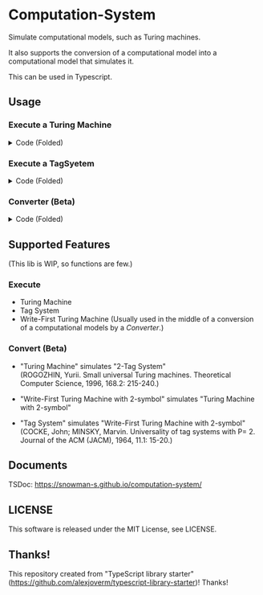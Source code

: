 # Computation-System

Simulate computational models, such as Turing machines.

It also supports the conversion of a computational model into a computational model that simulates it.

This can be used in Typescript.

## Usage

### Execute a Turing Machine

<details><summary>Code (Folded)</summary>

```typescript
import { TMRuleSet, TMStateFrom, TMSymbolFrom, TuringMachine } from "computation-system";
// Create symbol and states.
let [A, B, Blank] = TMSymbolFrom("A", "B", "S");
let [q1, q2, qf] = TMStateFrom("q1", "q2", "qf");

// Create rule set.
let ruleset = TMRuleSet.builder()
  .state(q1)
  .add(A, B, "R")
  .add(B, A, "R", q2)
  .state(q2)
  .add(B, B, "R", qf)
  .state(qf)
  .build();

//Create Turing Machine!
let tm = new TuringMachine(Blank, ruleset, q1, qf);

// Start Turing Machine.
tm.start([[A, A, B, B], 0]);
// Proceed. The system will automatically stop.
tm.proceed(10);

// Get now configuration(operation-dependent information) of Turing Machine.
const afterConfig = tm.getConfiguration()!;

// Print tape of Turing Machine.
console.log(afterConfig.tape.toString());
```

</details>

### Execute a TagSyetem

<details><summary>Code (Folded)</summary>

```typescript
import { TagSystem, TagSystemLetterFrom, TagSystemRuleSet } from "computation-system";

// Create letters.
const [a, b, c, H] = TagSystemLetterFrom("a", "b", "c", "H");

// Create rule set.
const ruleset = TagSystemRuleSet.builder()
  .add(a, [c, c, b, a, H])
  .add(b, [c, c, a])
  .add(c, [c, c])
  .addStop(H)
  .build();

//Create Tag System!
const ts = new TagSystem(2, ruleset);

// Start Tag System.
ts.start([[b, a, a]]);

// Proceed. The system will automatically stop.
ts.proceed(20);

// Get now configuration(operation-dependent information) of Tag System.
const afterConfig = ts.getConfiguration()!;

// Print tape of Tag System.
console.log(afterConfig.word.toString());
```

</details>

### Converter (Beta)

<details><summary>Code (Folded)</summary>

```typescript
import {
  TagSystem,
  TagSystemConfiguration,
  TagSystemLetterFrom,
  TagSystemRuleSet,
  Converter,
  createHierarchy,
  ITransformHierarchy,
  Tag2SystemToTuringMachine218TransformLog,
  TuringMachine,
  TMConfiguration,
} from "computation-system";

// Let's make "Turing Machine" which simulates "2-Tag System". (Yurii Rogozhin. Small universal Turing machines. Theoretical Computer Science, 168(2):215–240, 1996.)

//Create 2-Tag System first.
//(If it started with ABB, The computation will be ABB -> BBH -> HA.)
const [A, B, H] = TagSystemLetterFrom("A", "B", "H");

const tagSystemRuleSet = TagSystemRuleSet.builder().add(A, [B, H]).add(B, [A]).addStop(H).build();
const tagSystem = new TagSystem(2, tagSystemRuleSet);

//Create Turing Machine which can simulate ANY 2-Tag System.
const transformHierarchy: ITransformHierarchy<
  [TagSystem, TuringMachine],
  [Tag2SystemToTuringMachine218TransformLog]
> = createHierarchy(Converter.tag2SystemToTuringMachine218());

//Pass the 2-Tag System and start Turing Machine.
//(The Tag System will be copied and freezed, to refer operation-INdependent information)
transformHierarchy.start(tagSystem, [[A, B, B]]);

//Proceed.
while (!transformHierarchy.stopped()) {
  transformHierarchy.proceed(1);
}

//Get the configuration of the Turing Machine, And interpret it as the Tag System's configuration.
//This hierarchy has type argument [TagSystem, TuringMachine]. So, with "0", we can refer Tag System's information. (Of course, with "1", we can refer Turing Machine's information.)
const configOfTagSystem: TagSystemConfiguration = transformHierarchy.getConfiguration(0)!;

//This hierarchy is stopped, so Tag System's word must be HA.
console.log(configOfTagSystem.word.toString()); // HA

//Get configuration of the Turing Machine and print tape.
const configOfTM: TMConfiguration = transformHierarchy.getConfiguration(1)!;

console.log(configOfTM.tape.toString());

//Get the log-object showing how the transformation was performed.
//The format of that table depends on the conversion method. See the code of "converter.ts".
//!WARN! This feature is currently particularly unstable and can easily change (e.g., method names), so use with caution.
const table = transformHierarchy.getTransFormLogOf(0)!;
```

</details>

## Supported Features

(This lib is WIP, so functions are few.)

### Execute

- Turing Machine
- Tag System
- Write-First Turing Machine (Usually used in the middle of a conversion of a computational models by a _Converter_.)

### Convert (Beta)

- "Turing Machine" simulates "2-Tag System"  
   (ROGOZHIN, Yurii. Small universal Turing machines. Theoretical Computer Science, 1996, 168.2: 215-240.)

- "Write-First Turing Machine with 2-symbol" simulates "Turing Machine with 2-symbol"
- "Tag System" simulates "Write-First Turing Machine with 2-symbol"  
  (COCKE, John; MINSKY, Marvin. Universality of tag systems with P= 2. Journal of the ACM (JACM), 1964, 11.1: 15-20.)

## Documents

TSDoc: https://snowman-s.github.io/computation-system/

## LICENSE

This software is released under the MIT License, see LICENSE.

## Thanks!

This repository created from "TypeScript library starter"(https://github.com/alexjoverm/typescript-library-starter)! Thanks!
